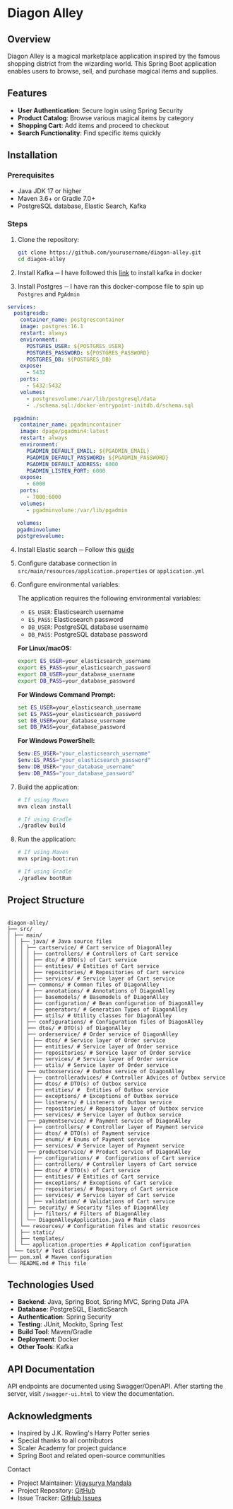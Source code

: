 # Diagon Alley

## Overview

Diagon Alley is a magical marketplace application inspired by the famous shopping district from the wizarding world. This Spring Boot application enables users to browse, sell, and purchase magical items and supplies.

## Features

- **User Authentication**: Secure login using Spring Security
- **Product Catalog**: Browse various magical items by category
- **Shopping Cart**: Add items and proceed to checkout
- **Search Functionality**: Find specific items quickly

## Installation

### Prerequisites

- Java JDK 17 or higher
- Maven 3.6+ or Gradle 7.0+
- PostgreSQL database, Elastic Search, Kafka

### Steps

1. Clone the repository:

   ```sh
   git clone https://github.com/yourusername/diagon-alley.git
   cd diagon-alley
   ```

2. Install Kafka ─ I have followed this [link](https://hub.docker.com/r/bitnami/kafka) to install kafka in docker

3. Install Postgres ─ I have ran this docker-compose file to spin up ```Postgres``` and ```PgAdmin```

```yml
services:
  postgresdb:
    container_name: postgrescontainer
    image: postgres:16.1
    restart: always
    environment:
      POSTGRES_USER: ${POSTGRES_USER}
      POSTGRES_PASSWORD: ${POSTGRES_PASSWORD}
      POSTGRES_DB: ${POSTGRES_DB}
    expose:
      - 5432
    ports:
      - 5432:5432
    volumes:
      - postgresvolume:/var/lib/postgresql/data
      - ./schema.sql:/docker-entrypoint-initdb.d/schema.sql

  pgadmin:
    container_name: pgadmincontainer
    image: dpage/pgadmin4:latest
    restart: always
    environment:
      PGADMIN_DEFAULT_EMAIL: ${PGADMIN_EMAIL}
      PGADMIN_DEFAULT_PASSWORD: ${PGADMIN_PASSWORD}
      PGADMIN_DEFAULT_ADDRESS: 6000
      PGADMIN_LISTEN_PORT: 6000
    expose:
      - 6000
    ports:
      - 7000:6000
    volumes:
      - pgadminvolume:/var/lib/pgadmin

   volumes:
   pgadminvolume:
   postgresvolume:
```

4. Install Elastic search ─ Follow this [guide](https://www.elastic.co/guide/en/elasticsearch/reference/current/run-elasticsearch-locally.html)

5. Configure database connection in `src/main/resources/application.properties` or `application.yml`

6. Configure environmental variables:

   The application requires the following environmental variables:
   
   - `ES_USER`: Elasticsearch username
   - `ES_PASS`: Elasticsearch password
   - `DB_USER`: PostgreSQL database username
   - `DB_PASS`: PostgreSQL database password

   **For Linux/macOS:**
   ```sh
   export ES_USER=your_elasticsearch_username
   export ES_PASS=your_elasticsearch_password
   export DB_USER=your_database_username
   export DB_PASS=your_database_password
   ```

   **For Windows Command Prompt:**
   ```cmd
   set ES_USER=your_elasticsearch_username
   set ES_PASS=your_elasticsearch_password
   set DB_USER=your_database_username
   set DB_PASS=your_database_password
   ```

   **For Windows PowerShell:**
   ```powershell
   $env:ES_USER="your_elasticsearch_username"
   $env:ES_PASS="your_elasticsearch_password"
   $env:DB_USER="your_database_username"
   $env:DB_PASS="your_database_password"
   ```

7. Build the application:

   ```sh
   # If using Maven
   mvn clean install
   
   # If using Gradle
   ./gradlew build
   ```

8. Run the application:

   ```sh
   # If using Maven
   mvn spring-boot:run
   
   # If using Gradle
   ./gradlew bootRun
   ```

## Project Structure

```

diagon-alley/
├── src/
│ ├── main/
│ │ ├── java/ # Java source files
│ │ │ ├── cartservice/ # Cart service of DiagonAlley
│ │ │ │ ├── controllers/ # Controllers of Cart service
│ │ │ │ ├── dto/ # DTO(s) of Cart service
│ │ │ │ ├── entities/ # Entities of Cart service
│ │ │ │ ├── repositories/ # Repositories of Cart service
│ │ │ │ ├── services/ # Service layer of Cart service
│ │ │ ├── commons/ # Common files of DiagonAlley
│ │ │ │ ├── annotations/ # Annotations of DiagonAlley
│ │ │ │ ├── basemodels/ # Basemodels of DiagonAlley
│ │ │ │ ├── configuration/ # Bean configuration of DiagonAlley
│ │ │ │ ├── generators/ # Generation Types of DiagonAlley
│ │ │ │ ├── utils/ # Utility classes for DiagonAlley
│ │ │ ├── configurations/ # Configuration files of DiagonAlley
│ │ │ ├── dtos/ # DTO(s) of DiagonAlley
│ │ │ ├── orderservice/ # Order service of DiagonAlley
│ │ │ │ ├── dtos/ # Service layer of Order service
│ │ │ │ ├── entities/ # Service layer of Order service
│ │ │ │ ├── repositories/ # Service layer of Order service
│ │ │ │ ├── services/ # Service layer of Order service
│ │ │ │ ├── utils/ # Service layer of Order service
│ │ │ ├── outboxservice/ # Outbox service of DiagonAlley
│ │ │ │ ├── controlleradvices/ # Controller Advices of Outbox service
│ │ │ │ ├── dtos/ # DTO(s) of Outbox service
│ │ │ │ ├── entities/ #  Entities of Outbox service
│ │ │ │ ├── exceptions/ # Exceptions of Outbox service
│ │ │ │ ├── listeners/ # Listeners of Outbox service
│ │ │ │ ├── repositories/ # Repository layer of Outbox service
│ │ │ │ ├── services/ # Service layer of Outbox service
│ │ │ ├── paymentservice/ # Payment service of DiagonAlley
│ │ │ │ ├── controllers/ # Controller layer of Payment service
│ │ │ │ ├── dtos/ # DTO(s) of Payment service
│ │ │ │ ├── enums/ # Enums of Payment service
│ │ │ │ ├── services/ # Service layer of Payment service
│ │ │ ├── productservice/ # Product service of DiagonAlley
│ │ │ │ ├── configurations/ #  Configurations of Cart service
│ │ │ │ ├── controllers/ # Controller layers of Cart service
│ │ │ │ ├── dtos/ # DTO(s) of Cart service
│ │ │ │ ├── entities/ # Entities of Cart service
│ │ │ │ ├── exceptions/ # Exceptions of Cart service
│ │ │ │ ├── repositories/ # Repository of Cart service
│ │ │ │ ├── services/ # Service layer of Cart service
│ │ │ │ ├── validation/ # Validations of Cart service
│ │ │ ├── security/ # Security files of DiagonAlley
│ │ │ │ ├── filters/ # Filters of DiagonAlley
│ │ │ └── DiagonAlleyApplication.java # Main class
│ │ └── resources/ # Configuration files and static resources
│ │ ├── static/
│ │ ├── templates/
│ │ └── application.properties # Application configuration
│ └── test/ # Test classes
├── pom.xml # Maven configuration
└── README.md # This file
```

## Technologies Used

- **Backend**: Java, Spring Boot, Spring MVC, Spring Data JPA
- **Database**: PostgreSQL, ElasticSearch
- **Authentication**: Spring Security
- **Testing**: JUnit, Mockito, Spring Test
- **Build Tool**: Maven/Gradle
- **Deployment**: Docker
- **Other Tools**: Kafka

## API Documentation

API endpoints are documented using Swagger/OpenAPI. After starting the server, visit `/swagger-ui.html` to view the documentation.

## Acknowledgments

- Inspired by J.K. Rowling's Harry Potter series
- Special thanks to all contributors
- Scaler Academy for project guidance
- Spring Boot and related open-source communities

 Contact
- Project Maintainer: [Vijaysurya Mandala](mailto:mandala.vijay.surya@gamil.com)
- Project Repository: [GitHub](https://github.com/the-leaky-cauldron/diagon-alley)
- Issue Tracker: [GitHub Issues](https://github.com/the-leaky-cauldron/diagon-alley/issues)